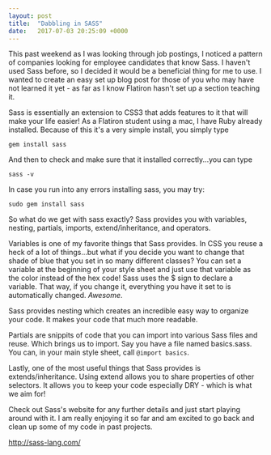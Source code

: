 ```yaml
---
layout: post
title:  "Dabbling in SASS"
date:   2017-07-03 20:25:09 +0000
---
```



This past weekend as I was looking through job postings, I noticed a pattern of companies looking for employee candidates that know Sass. I haven't used Sass before, so I decided it would be a beneficial thing for me to use. I wanted to create an easy set up blog post for those of you who may have not learned it yet - as far as I know Flatiron hasn't set up a section teaching it.

Sass is essentially an extension to CSS3 that adds features to it that will make your life easier! As a Flatiron student using a mac, I have Ruby already installed. Because of this it's a very simple install, you simply type 

```
gem install sass
```

And then to check and make sure that it installed correctly...you can type 

```
sass -v
```

In case you run into any errors installing sass, you may try:

```
sudo gem install sass
```

So what do we get with sass exactly? Sass provides you with variables, nesting, partials, imports, extend/inheritance, and operators.

Variables is one of my favorite things that Sass provides. In CSS you reuse a heck of a lot of things...but what if you decide you want to change that shade of blue that you set in so many different classes? You can set a variable at the beginning of your style sheet and just use that variable as the color instead of the hex code! Sass uses the $ sign to declare a variable. That way, if you change it, everything you have it set to is automatically changed. *Awesome*.

Sass provides nesting which creates an incredible easy way to organize your code. It makes your code that much more readable. 

Partials are snippits of code that you can import into various Sass files and reuse. Which brings us to import. Say you have a file named basics.sass. You can, in your main style sheet, call `@import basics`.

Lastly, one of the most useful things that Sass provides is extends/inheritance. Using extend allows you to share properties of other selectors. It allows you to keep your code especially DRY - which is what we aim for! 

Check out Sass's website for any further details and just start playing around with it. I am really enjoying it so far and am excited to go back and clean up some of my code in past projects. 

http://sass-lang.com/



